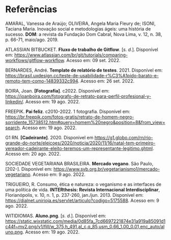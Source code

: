# Referências

AMARAL, Vanessa de Araújo; OLIVEIRA, Angela Maria Fleury de; ISONI, Taciana Maria. Inovação social e metodologias ágeis: uma história de sucesso. <b>DOM</b>: a revista da Fundação Dom Cabral, Nova Lima, v. 12, n. 38, p. 66-71, maio/ago. 2019.

ATLASSIAN BITBUCKET. <b>Fluxo de trabalho de Gitflow</b>. [<i>s. d.</i>]. Disponível em: https://www.atlassian.com/br/git/tutorials/comparing-workflows/gitflow-workflow. Acesso em: 09 set. 2022.

BERNARDES, André. <b>Template de relatório de testes</b>. 2021. Disponível em:
https://brasil.uxdesign.cc/teste-de-usabilidade-r%C3%A1pido-barato-e-remoto-tem-como-14839332c994. Acesso em: 26 set. 2022.

BOIRA, Joan. <b>[Fotografia]</b>. c2022. Disponível em:
https://joanboira.com/fotografo-de-retrato-para-perfil-profesional-y-linkedin/. Acesso em: 19 ago. 2022.

FREEPIK. <b>Pai feliz</b>. c2010-2022. 1 fotografia. Disponível em: https://br.freepik.com/fotos-gratis/retrato-de-homem-negro-sorridente_15738512.htm#query=homem%20negro&position=8&from_view=search. Acesso em: 19 ago. 2022.

G1 RN. <b>[Cadeirante]</b>. 2020. Disponivel em https://g1.globo.com/rn/rio-grande-do-norte/eleicoes/2020/noticia/2020/11/16/natal-tem-primeiro-vereador-cadeirante-eleito-teremos-um-representante-legitimo.ghtml. Acesso em: 20 ago. 2022.

SOCIEDADE VEGETARIANA BRASILEIRA. <b>Mercado vegano</b>. São Paulo, [202-]. Disponível em: https://www.svb.org.br/vegetarianismo1/mercado-vegetariano. Acesso em: 9 ago. 2022.

TRIGUEIRO, R. Consumo, ética e natureza: o veganismo e as interfaces de uma política de vida. <b>INTERthesis: Revista Internacional Interdisciplinar</b>, Florianópolis, v. 10, n. 1, p. 237-260, jan./jun. 2013. Disponível em: https://dialnet.unirioja.es/servlet/articulo?codigo=5175588. Acesso em: 9 ago. 2022.

WITIDIOMAS. <b>Aluno.png</b>. [<i>s. d.</i>]. Disponível em: https://static.wixstatic.com/media/0d85fa_7cd6697221874e31a919a85091d1c44f~mv2.png/v1/fill/w_375,h_491,al_c,q_85,usm_0.66_1.00_0.01,enc_auto/aluno.png. Acesso em: 19 ago. 2022.
